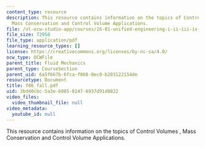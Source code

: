 ```yaml
---
content_type: resource
description: This resource contains information on the topics of Control Volumes ,
  Mass Conservation and Control Volume Applications.
file: /ol-ocw-studio-app/courses/16-01-unified-engineering-i-ii-iii-iv-fall-2005-spring-2006/3bd40cbc5a3e608582476937d91d0822_f06_fall.pdf
file_size: 72958
file_type: application/pdf
learning_resource_types: []
license: https://creativecommons.org/licenses/by-nc-sa/4.0/
ocw_type: OCWFile
parent_title: Fluid Mechanics
parent_type: CourseSection
parent_uid: 6a5f667b-6fca-f068-0ec8-b203122154de
resourcetype: Document
title: f06_fall.pdf
uid: 3bd40cbc-5a3e-6085-8247-6937d91d0822
video_files:
  video_thumbnail_file: null
video_metadata:
  youtube_id: null
---
```

This resource contains information on the topics of Control Volumes , Mass Conservation and Control Volume Applications.